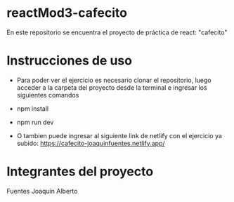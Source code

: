 # reactMod3-cafecito
En este repositorio se encuentra el proyecto de práctica de react: "cafecito"

# Instrucciones de uso
- Para poder ver el ejercicio es necesario clonar el repositorio, luego acceder a la carpeta del proyecto desde la terminal e ingresar los siguientes comandos
- npm install
- npm run dev

- O tambien puede ingresar al siguiente link de netlify con el ejercicio ya subido: https://cafecito-joaquinfuentes.netlify.app/

# Integrantes del proyecto
Fuentes Joaquín Alberto
